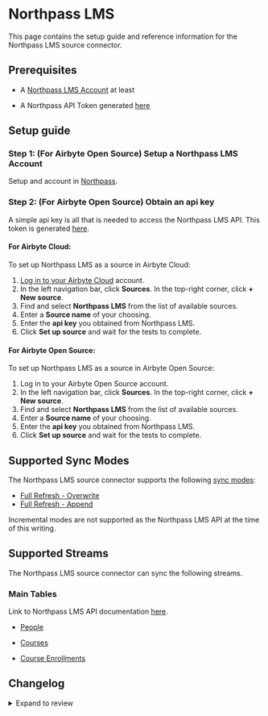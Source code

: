 # Northpass LMS

This page contains the setup guide and reference information for the Northpass LMS source connector.

## Prerequisites

- A [Northpass LMS Account](https://www.northpass.com) at least
<!-- env:oss -->
- A Northpass API Token generated [here](https://developers.northpass.com/docs/api-authentication)
  <!-- /env:oss -->

## Setup guide

<!-- env:oss -->

### Step 1: (For Airbyte Open Source) Setup a Northpass LMS Account

Setup and account in [Northpass](https://www.northpass.com/). 


### Step 2: (For Airbyte Open Source) Obtain an api key

A simple api key is all that is needed to access the Northpass LMS API. This token is generated [here](https://developers.northpass.com/docs/api-authentication).


#### For Airbyte Cloud:

To set up Northpass LMS as a source in Airbyte Cloud:

1. [Log in to your Airbyte Cloud](https://cloud.airbyte.com/workspaces) account.
2. In the left navigation bar, click **Sources**. In the top-right corner, click **+ New source**.
3. Find and select **Northpass LMS** from the list of available sources.
4. Enter a **Source name** of your choosing.
5. Enter the **api key** you obtained from Northpass LMS.
6. Click **Set up source** and wait for the tests to complete.

<!-- /env:cloud -->

<!-- env:oss -->

#### For Airbyte Open Source:

To set up Northpass LMS as a source in Airbyte Open Source:

1. Log in to your Airbyte Open Source account.
2. In the left navigation bar, click **Sources**. In the top-right corner, click **+ New source**.
3. Find and select **Northpass LMS** from the list of available sources.
4. Enter a **Source name** of your choosing.
5. Enter the **api key** you obtained from Northpass LMS.
6. Click **Set up source** and wait for the tests to complete.

<!-- /env:oss -->

## Supported Sync Modes

The Northpass LMS source connector supports the following [sync modes](https://docs.airbyte.com/cloud/core-concepts#connection-sync-modes):

- [Full Refresh - Overwrite](https://docs.airbyte.com/understanding-airbyte/connections/full-refresh-overwrite/)
- [Full Refresh - Append](https://docs.airbyte.com/understanding-airbyte/connections/full-refresh-append)

Incremental modes are not supported as the Northpass LMS API at the time of this writing.

## Supported Streams

The Northpass LMS source connector can sync the following streams.

### Main Tables

Link to Northpass LMS API documentation [here](https://developers.northpass.com/docs/).

- [People](https://developers.northpass.com/reference/get_v2-people)

- [Courses](https://developers.northpass.com/reference/get_v2-courses)

- [Course Enrollments](https://developers.northpass.com/reference/get_v2-courses-course-uuid-enrollments)

## Changelog

<details>
  <summary>Expand to review</summary>

| Version  | Date       | Pull Request                                             | Subject                                                                                                                              |
|:---------|:-----------|:---------------------------------------------------------|:-------------------------------------------------------------------------------------------------------------------------------------|
| 0.2.25 | 2025-09-30 | [60466](https://github.com/airbytehq/airbyte/pull/60466) | Update dependencies |
| 0.2.24 | 2025-05-10 | [60156](https://github.com/airbytehq/airbyte/pull/60156) | Update dependencies |
| 0.2.23 | 2025-05-03 | [59487](https://github.com/airbytehq/airbyte/pull/59487) | Update dependencies |
| 0.2.22 | 2025-04-27 | [58530](https://github.com/airbytehq/airbyte/pull/58530) | Update dependencies |
| 0.2.21 | 2025-04-12 | [57915](https://github.com/airbytehq/airbyte/pull/57915) | Update dependencies |
| 0.2.20 | 2025-04-05 | [57305](https://github.com/airbytehq/airbyte/pull/57305) | Update dependencies |
| 0.2.19 | 2025-03-29 | [56727](https://github.com/airbytehq/airbyte/pull/56727) | Update dependencies |
| 0.2.18 | 2025-03-22 | [56204](https://github.com/airbytehq/airbyte/pull/56204) | Update dependencies |
| 0.2.17 | 2025-03-08 | [55515](https://github.com/airbytehq/airbyte/pull/55515) | Update dependencies |
| 0.2.16 | 2025-03-01 | [54763](https://github.com/airbytehq/airbyte/pull/54763) | Update dependencies |
| 0.2.15 | 2025-02-22 | [54294](https://github.com/airbytehq/airbyte/pull/54294) | Update dependencies |
| 0.2.14 | 2025-02-15 | [53799](https://github.com/airbytehq/airbyte/pull/53799) | Update dependencies |
| 0.2.13 | 2025-02-08 | [53287](https://github.com/airbytehq/airbyte/pull/53287) | Update dependencies |
| 0.2.12 | 2025-02-01 | [52768](https://github.com/airbytehq/airbyte/pull/52768) | Update dependencies |
| 0.2.11 | 2025-01-25 | [52223](https://github.com/airbytehq/airbyte/pull/52223) | Update dependencies |
| 0.2.10 | 2025-01-18 | [51832](https://github.com/airbytehq/airbyte/pull/51832) | Update dependencies |
| 0.2.9 | 2025-01-11 | [51219](https://github.com/airbytehq/airbyte/pull/51219) | Update dependencies |
| 0.2.8 | 2024-12-28 | [50606](https://github.com/airbytehq/airbyte/pull/50606) | Update dependencies |
| 0.2.7 | 2024-12-21 | [50125](https://github.com/airbytehq/airbyte/pull/50125) | Update dependencies |
| 0.2.6 | 2024-12-14 | [49625](https://github.com/airbytehq/airbyte/pull/49625) | Update dependencies |
| 0.2.5 | 2024-12-12 | [49221](https://github.com/airbytehq/airbyte/pull/49221) | Update dependencies |
| 0.2.4 | 2024-12-11 | [48907](https://github.com/airbytehq/airbyte/pull/48907) | Starting with this version, the Docker image is now rootless. Please note that this and future versions will not be compatible with Airbyte versions earlier than 0.64 |
| 0.2.3 | 2024-11-04 | [48257](https://github.com/airbytehq/airbyte/pull/48257) | Update dependencies |
| 0.2.2 | 2024-10-29 | [47863](https://github.com/airbytehq/airbyte/pull/47863) | Update dependencies |
| 0.2.1 | 2024-10-28 | [47520](https://github.com/airbytehq/airbyte/pull/47520) | Update dependencies |
| 0.2.0 | 2024-08-26 | [44771](https://github.com/airbytehq/airbyte/pull/44771) | Refactor connector to manifest-only format |
| 0.1.4 | 2024-08-24 | [44684](https://github.com/airbytehq/airbyte/pull/44684) | Update dependencies |
| 0.1.3 | 2024-08-17 | [44231](https://github.com/airbytehq/airbyte/pull/44231) | Update dependencies |
| 0.1.2 | 2024-08-12 | [43867](https://github.com/airbytehq/airbyte/pull/43867) | Update dependencies |
| 0.1.1 | 2024-08-10 | [43484](https://github.com/airbytehq/airbyte/pull/43484) | Update dependencies |
| 0.1.0 | 2024-08-06 | [43319](https://github.com/airbytehq/airbyte/pull/43319) | New Source: Northpass LMS |
</details>
